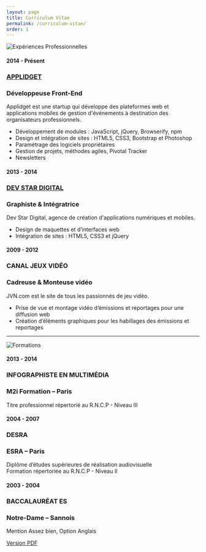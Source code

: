 ```yaml
---
layout: page
title: Curriculum Vitae
permalink: /curriculum-vitae/
order: 1
---
```


<div class="container-fluid section">

  <div class="row">
    <div class="col-md-12 icons">
      <img src="{{ '/img/bag.png' | prepend: site.url }}" alt="Expériences Professionnelles" data-toggle="tooltip" data-placement="right" title="Expériences Professionnelles">
    </div>
  </div>
  <div class="row section-item">
    <div class="col-xs-12 col-sm-4">
      <h4>2014 - Présent</h4>
    </div>
    <div class="col-xs-12 col-sm-8">
      <h3 class="section-title"><a target="_blank" href="http://www.applidget.com">APPLIDGET</a></h3>
      <h3>Développeuse Front-End</h3>
      <p>Applidget est une startup qui développe des plateformes web et applications mobiles de gestion d'événements à destination des organisateurs professionnels.</p>
      <ul>
        <li>Développement de modules : JavaScript, jQuery, Browserify, npm</li>
        <li>Design et intégration de sites : HTML5, CSS3, Bootstrap et Photoshop</li>
        <li>Paramétrage des logiciels propriétaires</li>
        <li>Gestion de projets, méthodes agiles, Pivotal Tracker</li>
        <li>Newsletters</li>
      </ul>
    </div>
  </div>

  <div class="row section-item">
    <div class="col-xs-12 col-sm-4">
      <h4>2013 - 2014</h4>
    </div>
    <div class="col-xs-12 col-sm-8">
      <h3 class="section-title"><a target="_blank" href="http://www.devstardigital.com">DEV STAR DIGITAL</a></h3>
      <h3>Graphiste & Intégratrice</h3>
      <p>Dev Star Digital, agence de création d'applications numériques et mobiles.</p>
      <ul>
        <li>Design de maquettes et d’interfaces web</li>
        <li>Intégration de sites : HTML5, CSS3 et jQuery</li>
      </ul>
    </div>
  </div>

  <div class="row section-item">
    <div class="col-xs-12 col-sm-4">
      <h4>2009 - 2012</h4>
    </div>
    <div class="col-xs-12 col-sm-8">
      <h3 class="section-title">CANAL JEUX VIDÉO</h3>
      <h3>Cadreuse & Monteuse vidéo</h3>
      <p>JVN.com est le site de tous les passionnés de jeu vidéo.</p>
      <ul>
        <li>Prise de vue et montage vidéo d’émissions et reportages pour une diffusion web</li>
        <li>Création d’éléments graphiques pour les habillages des émissions et reportages</li>
      </ul>
    </div>
  </div>

  <hr class="divider">
  
  <div class="row">
    <div class="col-md-12 icons">
      <img src="{{ '/img/certificate.png' | prepend: site.url }}" data-toggle="tooltip" data-placement="right" title="Formations">
    </div>
  </div>

  <div class="row section-item">
    <div class="col-xs-12 col-sm-4">
      <h4>2013 - 2014</h4>
    </div>
    <div class="col-xs-12 col-sm-8">
      <h3 class="section-title">INFOGRAPHISTE EN MULTIMÉDIA</h3>
      <h3>M2i Formation – Paris</h3>
      <p>Titre professionnel répertorié au R.N.C.P - Niveau III</p>
    </div>
  </div>

  <div class="row section-item">
    <div class="col-xs-12 col-sm-4">
      <h4>2004 - 2007</h4>
    </div>
    <div class="col-xs-12 col-sm-8">
      <h3 class="section-title">DESRA</h3>
      <h3>ESRA – Paris</h3>
      <p>Diplôme d’études supérieures de réalisation audiovisuelle<br />
      Formation répertoriée au R.N.C.P - Niveau II</p>
    </div>
  </div>

  <div class="row section-item">
    <div class="col-xs-12 col-sm-4">
      <h4>2003 - 2004</h4>
    </div>
    <div class="col-xs-12 col-sm-8">
      <h3 class="section-title">BACCALAURÉAT ES</h3>
      <h3>Notre-Dame – Sannois</h3>
      <p>Mention Assez bien, Option Anglais</p>
    </div>
  </div>
  
  <div class="row">
    <div class="col-md-12 text-right">
      <a target="_blank" href="{{ '/assets/cv-amandine-dupays.pdf' | prepend: site.url }}" class="btn btn-lg btn-primary">Version PDF</a>
    </div>
  </div>

</div>
